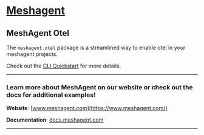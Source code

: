 # [Meshagent](https://www.meshagent.com)

## MeshAgent Otel

The ``meshagent.otel`` package is a streamlined way to enable otel in your meshagent projects.

Check out the [CLI Quickstart](https://docs.meshagent.com/cli/getting_started) for more details.

---
### Learn more about MeshAgent on our website or check out the docs for additional examples!

**Website**: [www.meshagent.com](https://www.meshagent.com/)

**Documentation**: [docs.meshagent.com](https://docs.meshagent.com/)

---
